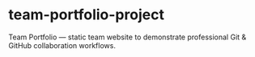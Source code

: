 # team-portfolio-project
Team Portfolio — static team website to demonstrate professional Git &amp; GitHub collaboration workflows.
